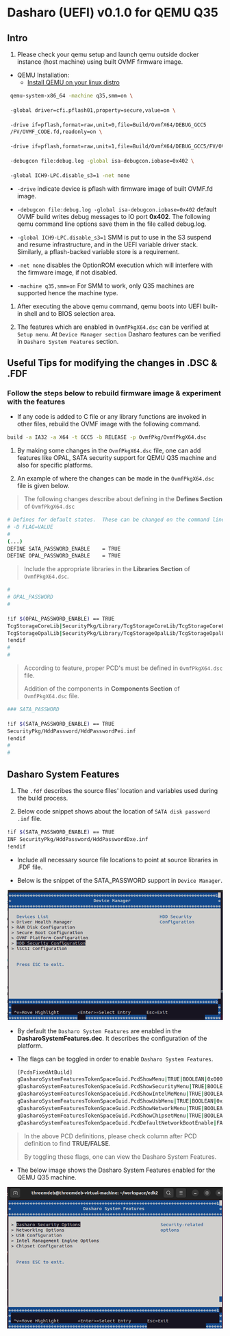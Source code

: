# Dasharo (UEFI) v0.1.0 for QEMU Q35

## Intro

1. Please check your qemu setup and launch qemu outside
docker instance (host machine) using built OVMF firmware image.

+ QEMU Installation:
    - [Install QEMU on your linux distro](https://www.qemu.org/download/#linux)

```bash
 qemu-system-x86_64 -machine q35,smm=on \

 -global driver=cfi.pflash01,property=secure,value=on \

 -drive if=pflash,format=raw,unit=0,file=Build/OvmfX64/DEBUG_GCC5
 /FV/OVMF_CODE.fd,readonly=on \

 -drive if=pflash,format=raw,unit=1,file=Build/OvmfX64/DEBUG_GCC5/FV/OVMF_VARS.fd \

 -debugcon file:debug.log -global isa-debugcon.iobase=0x402 \

 -global ICH9-LPC.disable_s3=1 -net none
```

+ `-drive` indicate device is pflash with firmware image of built OVMF.fd image.

+ `-debugcon file:debug.log -global isa-debugcon.iobase=0x402`
default OVMF build writes debug messages to IO port **0x402**.
The following qemu command line options save them in the file called debug.log.

+ `-global ICH9-LPC.disable_s3=1` SMM is put to use in the S3 suspend
and resume infrastructure, and in the UEFI variable driver stack.
Similarly, a pflash-backed variable store is a requirement.

+ `-net none` disables the OptionROM execution which
will interfere with the firmware image, if not disabled.

+ `-machine q35,smm=on` For SMM to work,
only Q35 machines are supported hence the machine type.

1. After executing the above qemu command,
   qemu boots into UEFI built-in shell and to BIOS selection area.

1. The features which are enabled in `OvmfPkgX64.dsc` can be verified at `Setup menu`.
   At `Device Manager section` Dasharo features can
   be verified in `Dasharo System Features` section.

## Useful Tips for modifying the changes in .DSC & .FDF

### Follow the steps below to rebuild firmware image & experiment with the features

+ If any code is added to C file or any library functions are invoked in other files,
rebuild the OVMF image with the following command.

```bash
build -a IA32 -a X64 -t GCC5 -b RELEASE -p OvmfPkg/OvmfPkgX64.dsc
```

1. By making some changes in the `OvmfPkgX64.dsc` file, one can add features like
OPAL, SATA security support for QEMU Q35 machine and also for specific platforms.

1. An example of where the changes
can be made in the `OvmfPkgX64.dsc` file is given below.

> The following changes describe about defining in the **Defines Section** of `OvmfPkgX64.dsc`

```bash
# Defines for default states.  These can be changed on the command line.
# -D FLAG=VALUE
#
(...)
DEFINE SATA_PASSWORD_ENABLE    = TRUE
DEFINE OPAL_PASSWORD_ENABLE    = TRUE
```

> Include the appropriate libraries in the **Libraries Section** of `OvmfPkgX64.dsc`.

```bash
#
# OPAL_PASSWORD
#

!if $(OPAL_PASSWORD_ENABLE) == TRUE
TcgStorageCoreLib|SecurityPkg/Library/TcgStorageCoreLib/TcgStorageCoreLib.inf
TcgStorageOpalLib|SecurityPkg/Library/TcgStorageOpalLib/TcgStorageOpalLib.inf
!endif
#
#
```

> According to feature, proper PCD's must be defined in `OvmfPkgX64.dsc` file.
>
> Addition of the components in **Components Section** of `OvmfPkgX64.dsc` file.

```bash
### SATA_PASSWORD

!if $(SATA_PASSWORD_ENABLE) == TRUE
SecurityPkg/HddPassword/HddPasswordPei.inf
!endif
#
#
```

## Dasharo System Features

1. The `.fdf` describes the source files' location and variables used during the
build process.

2. Below code snippet shows about the location of `SATA disk password` `.inf` file.

```bash
!if $(SATA_PASSWORD_ENABLE) == TRUE
INF SecurityPkg/HddPassword/HddPasswordDxe.inf
!endif
```

+ Include all necessary source file locations to point at source libraries
in .FDF file.

+ Below is the snippet of the SATA_PASSWORD support in `Device Manager`.

![SATA_PASSWORD](images/q35-dasharo-device-manager.png)

+ By default the `Dasharo System Features` are enabled in the **DasharoSystemFeatures.dec**.
It describes the configuration of the platform.

+ The flags can be toggled in order to enable `Dasharo System Features`.

    ```bash
	[PcdsFixedAtBuild]
	gDasharoSystemFeaturesTokenSpaceGuid.PcdShowMenu|TRUE|BOOLEAN|0x00000001
	gDasharoSystemFeaturesTokenSpaceGuid.PcdShowSecurityMenu|TRUE|BOOLEAN|0x00000002
	gDasharoSystemFeaturesTokenSpaceGuid.PcdShowIntelMeMenu|TRUE|BOOLEAN|0x00000003
	gDasharoSystemFeaturesTokenSpaceGuid.PcdShowUsbMenu|TRUE|BOOLEAN|0x00000004
	gDasharoSystemFeaturesTokenSpaceGuid.PcdShowNetworkMenu|TRUE|BOOLEAN|0x00000005
	gDasharoSystemFeaturesTokenSpaceGuid.PcdShowChipsetMenu|TRUE|BOOLEAN|0x00000006
	gDasharoSystemFeaturesTokenSpaceGuid.PcdDefaultNetworkBootEnable|FALSE|BOOLEAN|0x00000007
    ```

> In the above PCD definitions,
please check column after PCD definition to find **TRUE/FALSE**.
>
> By toggling these flags, one can view the Dasharo System Features.

+ The below image shows the Dasharo System Features enabled for the QEMU Q35 machine.

![DasharoSystemFeatures](images/q35-dasharo-features.png)

